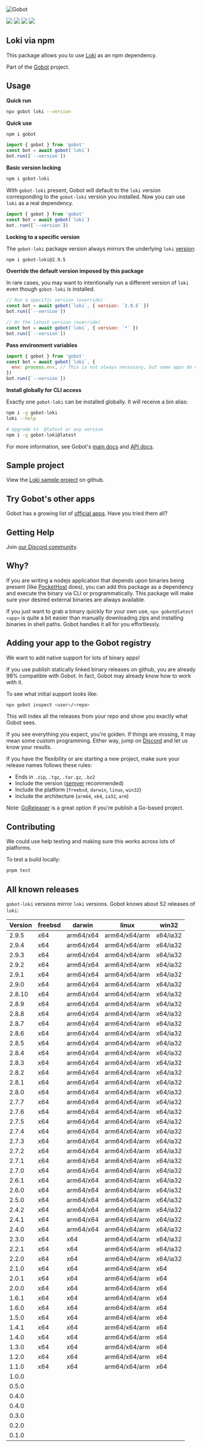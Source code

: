 ![Gobot](https://raw.githubusercontent.com/benallfree/gobot/v1.0.0-alpha.32/assets/gobot-banner-300x.png)

![](https://img.shields.io/npm/v/gobot-loki) ![](https://img.shields.io/npm/dt/gobot-loki) ![](https://img.shields.io/github/commit-activity/t/benallfree/gobot) ![](https://img.shields.io/github/stars/benallfree/gobot)

## Loki via npm

This package allows you to use [Loki](https://grafana.com/loki) as an npm dependency.

Part of the [Gobot](https://www.npmjs.com/package/gobot) project.

## Usage

**Quick run**

```bash
npx gobot loki --version
```

**Quick use**

```bash
npm i gobot
```

```js
import { gobot } from 'gobot'
const bot = await gobot(`loki`)
bot.run([`--version`])
```

**Basic version locking**

```bash
npm i gobot-loki
```

With `gobot-loki` present, Gobot will default to the `loki` version corresponding to the `gobot-loki` version you installed. Now you can use `loki` as a real dependency.

```js
import { gobot } from 'gobot'
const bot = await gobot(`loki`)
bot..run([`--version`])
```

**Locking to a specific version**

The `gobot-loki` package version always mirrors the underlying `loki` [version](#known-versions):

```bash
npm i gobot-loki@2.9.5
```

**Override the default version imposed by this package**

In rare cases, you may want to intentionally run a different version of `loki` even though `gobot-loki` is installed.

```js
// Run a specific version (override)
const bot = await gobot(`loki`, { version: `2.9.5` })
bot.run([`--version`])

// Or the latest version (override)
const bot = await gobot(`loki`, { version: `*` })
bot.run([`--version`])
```

**Pass environment variables**

```js
import { gobot } from 'gobot'
const bot = await gobot(`loki`, {
  env: process.env, // This is not always necessary, but some apps do need it
})
bot.run([`--version`])
```

**Install globally for CLI access**

Exactly one `gobot-loki` can be installed globally. It will receive a bin alias:

```bash
npm i -g gobot-loki
loki --help

# Upgrade to  @latest or any version
npm i -g gobot-loki@latest
```

For more information, see Gobot's [main docs](https://www.npmjs.com/package/gobot) and [API docs](https://github.com/benallfree/gobot/blob/v1.0.0-alpha.32/docs/readme.md).



## Sample project

View the [Loki sample project](https://github.com/benallfree/gobot/tree/v1.0.0-alpha.32/src/apps/loki/sample-project) on github.

## Try Gobot's other apps

Gobot has a growing list of [official apps](https://www.npmjs.com/package/gobot#official-gobot-apps). Have you tried them all?

## Getting Help

Join [our Discord community](https://discord.gg/977kMmFnXc).

## Why?

If you are writing a nodejs application that depends upon binaries being present (like [PocketHost](https://github.com/pockethost/pockethost) does), you can add this package as a dependency and execute the binary via CLI or programmatically. This package will make sure your desired external binaries are always available.

If you just want to grab a binary quickly for your own use, `npx gobot@latest <app>` is quite a bit easier than manually downloading zips and installing binaries in shell paths. Gobot handles it all for you effortlessly.

## Adding your app to the Gobot registry

We want to add native support for lots of binary apps!

If you use publish statically linked binary releases on github, you are already 98% compatible with Gobot. In fact, Gobot may already know how to work with it.

To see what initial support looks like:

```bash
npx gobot inspect <user>/<repo>
```

This will index all the releases from your repo and show you exactly what Gobot sees.

If you see everything you expect, you're golden. If things are missing, it may mean some custom programming. Either way, jump on [Discord](https://discord.gg/977kMmFnXc) and let us know your results.

If you have the flexibility or are starting a new project, make sure your release names follows these rules:

- Ends in `.zip`, `.tgz`, `.tar.gz`, `.bz2`
- Include the version ([semver](https://semver.org) recommended)
- Include the platform (`freebsd`, `darwin`, `linux`, `win32`)
- Include the architecture (`arm64`, `x64`, `ia32`, `arm`)

Note: [GoReleaser](https://goreleaser.com/) is a great option if you're publish a Go-based project.

## Contributing

We could use help testing and making sure this works across lots of platforms.

To test a build locally:

```bash
pnpm test
```


## All known releases

`gobot-loki` versions mirror `loki` versions. Gobot knows about 52 releases of `loki`:

| Version | freebsd | darwin    | linux         | win32    |
| ------- | ------- | --------- | ------------- | -------- |
| 2.9.5   | x64     | arm64/x64 | arm64/x64/arm | x64/ia32 |
| 2.9.4   | x64     | arm64/x64 | arm64/x64/arm | x64/ia32 |
| 2.9.3   | x64     | arm64/x64 | arm64/x64/arm | x64/ia32 |
| 2.9.2   | x64     | arm64/x64 | arm64/x64/arm | x64/ia32 |
| 2.9.1   | x64     | arm64/x64 | arm64/x64/arm | x64/ia32 |
| 2.9.0   | x64     | arm64/x64 | arm64/x64/arm | x64/ia32 |
| 2.8.10  | x64     | arm64/x64 | arm64/x64/arm | x64/ia32 |
| 2.8.9   | x64     | arm64/x64 | arm64/x64/arm | x64/ia32 |
| 2.8.8   | x64     | arm64/x64 | arm64/x64/arm | x64/ia32 |
| 2.8.7   | x64     | arm64/x64 | arm64/x64/arm | x64/ia32 |
| 2.8.6   | x64     | arm64/x64 | arm64/x64/arm | x64/ia32 |
| 2.8.5   | x64     | arm64/x64 | arm64/x64/arm | x64/ia32 |
| 2.8.4   | x64     | arm64/x64 | arm64/x64/arm | x64/ia32 |
| 2.8.3   | x64     | arm64/x64 | arm64/x64/arm | x64/ia32 |
| 2.8.2   | x64     | arm64/x64 | arm64/x64/arm | x64/ia32 |
| 2.8.1   | x64     | arm64/x64 | arm64/x64/arm | x64/ia32 |
| 2.8.0   | x64     | arm64/x64 | arm64/x64/arm | x64/ia32 |
| 2.7.7   | x64     | arm64/x64 | arm64/x64/arm | x64/ia32 |
| 2.7.6   | x64     | arm64/x64 | arm64/x64/arm | x64/ia32 |
| 2.7.5   | x64     | arm64/x64 | arm64/x64/arm | x64/ia32 |
| 2.7.4   | x64     | arm64/x64 | arm64/x64/arm | x64/ia32 |
| 2.7.3   | x64     | arm64/x64 | arm64/x64/arm | x64/ia32 |
| 2.7.2   | x64     | arm64/x64 | arm64/x64/arm | x64/ia32 |
| 2.7.1   | x64     | arm64/x64 | arm64/x64/arm | x64/ia32 |
| 2.7.0   | x64     | arm64/x64 | arm64/x64/arm | x64/ia32 |
| 2.6.1   | x64     | arm64/x64 | arm64/x64/arm | x64/ia32 |
| 2.6.0   | x64     | arm64/x64 | arm64/x64/arm | x64/ia32 |
| 2.5.0   | x64     | arm64/x64 | arm64/x64/arm | x64/ia32 |
| 2.4.2   | x64     | arm64/x64 | arm64/x64/arm | x64/ia32 |
| 2.4.1   | x64     | arm64/x64 | arm64/x64/arm | x64/ia32 |
| 2.4.0   | x64     | arm64/x64 | arm64/x64/arm | x64/ia32 |
| 2.3.0   | x64     | x64       | arm64/x64/arm | x64/ia32 |
| 2.2.1   | x64     | x64       | arm64/x64/arm | x64/ia32 |
| 2.2.0   | x64     | x64       | arm64/x64/arm | x64/ia32 |
| 2.1.0   | x64     | x64       | arm64/x64/arm | x64      |
| 2.0.1   | x64     | x64       | arm64/x64/arm | x64      |
| 2.0.0   | x64     | x64       | arm64/x64/arm | x64      |
| 1.6.1   | x64     | x64       | arm64/x64/arm | x64      |
| 1.6.0   | x64     | x64       | arm64/x64/arm | x64      |
| 1.5.0   | x64     | x64       | arm64/x64/arm | x64      |
| 1.4.1   | x64     | x64       | arm64/x64/arm | x64      |
| 1.4.0   | x64     | x64       | arm64/x64/arm | x64      |
| 1.3.0   | x64     | x64       | arm64/x64/arm | x64      |
| 1.2.0   | x64     | x64       | arm64/x64/arm | x64      |
| 1.1.0   | x64     | x64       | arm64/x64/arm | x64      |
| 1.0.0   |         |           |               |          |
| 0.5.0   |         |           |               |          |
| 0.4.0   |         |           |               |          |
| 0.4.0   |         |           |               |          |
| 0.3.0   |         |           |               |          |
| 0.2.0   |         |           |               |          |
| 0.1.0   |         |           |               |          |

